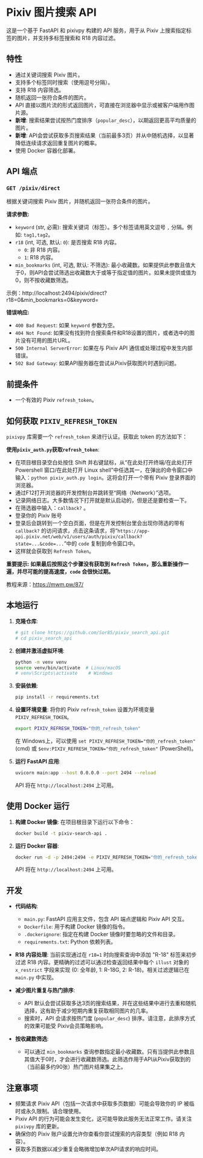 # Pixiv 图片搜索 API

这是一个基于 FastAPI 和 pixivpy 构建的 API 服务，用于从 Pixiv 上搜索指定标签的图片，并支持多标签搜索和 R18 内容过滤。

## 特性

-   通过关键词搜索 Pixiv 图片。
-   支持多个标签同时搜索（使用逗号分隔）。
-   支持 R18 内容筛选。
-   随机返回一张符合条件的图片。
-   API 直接以图片流的形式返回图片，可直接在浏览器中显示或被客户端用作图片源。
-   **新增**: 搜索结果尝试按热门度排序（`popular_desc`），以期返回更高平均质量的图片。
-   **新增**: API会尝试获取多页搜索结果（当前最多3页）并从中随机选择，以显著降低连续请求返回重复图片的概率。
-   使用 Docker 容器化部署。

## API 端点

### `GET /pixiv/direct`

根据关键词搜索 Pixiv 图片，并随机返回一张符合条件的图片。

**请求参数:**

-   `keyword` (str, 必需): 搜索关键词（标签）。多个标签请用英文逗号 `,` 分隔。例如: `tag1,tag2`。
-   `r18` (int, 可选, 默认: `0`): 是否搜索 R18 内容。
    -   `0`: 非 R18 内容。
    -   `1`: R18 内容。
-   `min_bookmarks` (int, 可选, 默认: 不筛选): 最小收藏数。如果提供此参数且值大于0，则API会尝试筛选出收藏数大于或等于指定值的图片。如果未提供或值为0，则不按收藏数筛选。

示例：http://localhost:2494/pixiv/direct?r18=0&min_bookmarks=0&keyword=

**错误响应:**

-   `400 Bad Request`: 如果 `keyword` 参数为空。
-   `404 Not Found`: 如果没有找到符合搜索条件和R18设置的图片，或者选中的图片没有可用的图片URL。
-   `500 Internal ServerError`: 如果在与 Pixiv API 通信或处理过程中发生内部错误。
-   `502 Bad Gateway`: 如果API服务器在尝试从Pixiv获取图片时遇到问题。

## 前提条件

-   一个有效的 Pixiv `refresh_token`。

## 如何获取 `PIXIV_REFRESH_TOKEN`

`pixivpy` 库需要一个 `refresh_token` 来进行认证。获取此 token 的方法如下：

**使用`pixiv_auth.py`获取`refresh_token`**:
-   在项目根目录空白处按住 Shift 并右键鼠标，从“在此处打开终端/在此处打开 Powershell 窗口/在此处打开 Linux shell”中任选其一，在弹出的命令窗口中输入：`python pixiv_auth.py login`。这将会打开一个带有 Pixiv 登录界面的浏览器。
-   通过F12打开浏览器的开发控制台并跳转至“网络（Network）”选项。
-   记录网络日志。大多数情况下打开就是默认启动的，但是还是要检查一下。
-   在筛选器中输入：`callback?` 。
-   登录你的 Pixiv 账号
-   登录后会跳转到一个空白页面，但是在开发控制台里会出现你筛选的带有 `callback?` 的访问请求，点击这条请求，将“`https://app-api.pixiv.net/web/v1/users/auth/pixiv/callback?state=...&code=...`”中的 `code` 复制到命令窗口中。
-   这样就会获取到 `Refresh Token`。

**重要提示: 如果最后按照这个步骤没有获取到 `Refresh Token`，那么重新操作一遍，并尽可能的提高速度，`code` 会很快过期。**

教程来源：https://mwm.pw/87/

## 本地运行

1.  **克隆仓库**:
    ```bash
    # git clone https://github.com/Sor85/pixiv_search_api.git
    # cd pixiv_search_api
    ```

2.  **创建并激活虚拟环境**:
    ```bash
    python -m venv venv
    source venv/bin/activate  # Linux/macOS
    # venv\Scripts\activate    # Windows
    ```

3.  **安装依赖**: 
    ```bash
    pip install -r requirements.txt
    ```

4.  **设置环境变量**: 
    将你的 Pixiv `refresh_token` 设置为环境变量 `PIXIV_REFRESH_TOKEN`。
    ```bash
    export PIXIV_REFRESH_TOKEN="你的_refresh_token"
    ```
    在 Windows上，可以使用 `set PIXIV_REFRESH_TOKEN="你的_refresh_token"` (cmd) 或 `$env:PIXIV_REFRESH_TOKEN="你的_refresh_token"` (PowerShell)。

5.  **运行 FastAPI 应用**: 
    ```bash
    uvicorn main:app --host 0.0.0.0 --port 2494 --reload
    ```

    API 将在 `http://localhost:2494` 上可用。

## 使用 Docker 运行

1.  **构建 Docker 镜像**: 
    在项目根目录下运行以下命令：
    ```bash
    docker build -t pixiv-search-api .
    ```

2.  **运行 Docker 容器**: 
    ```bash
    docker run -d -p 2494:2494 -e PIXIV_REFRESH_TOKEN="你的_refresh_token" --name pixiv_api pixiv-search-api
    ```

    API 将在 `http://localhost:2494` 上可用。

## 开发

-   **代码结构**:
    -   `main.py`: FastAPI 应用主文件，包含 API 端点逻辑和 Pixiv API 交互。
    -   `Dockerfile`: 用于构建 Docker 镜像的指令。
    -   `.dockerignore`: 指定在构建 Docker 镜像时要忽略的文件和目录。
    -   `requirements.txt`: Python 依赖列表。

-   **R18 内容处理**: 
    当前实现通过在 `r18=1` 时向搜索查询中添加 "R-18" 标签来初步过滤 R18 内容。更精确的过滤可以通过检查返回结果中每个 `illust` 对象的 `x_restrict` 字段来实现 (0: 全年龄, 1: R-18G, 2: R-18)。相关过滤逻辑已在 `main.py` 中实现。

-   **减少图片重复与热门排序**:
    -   API 默认会尝试获取多达3页的搜索结果，并在这些结果中进行去重和随机选择，这有助于减少短期内重复获取相同图片的几率。
    -   搜索时，API 会请求按热门度 (`popular_desc`) 排序。请注意，此排序方式的效果可能受 Pixiv会员策略影响。
-   **按收藏数筛选**:
    -   可以通过 `min_bookmarks` 查询参数指定最小收藏数。只有当提供此参数且其值大于0时，才会进行收藏数筛选。此筛选作用于API从Pixiv获取到的（当前最多约90张）热门图片结果集之上。

## 注意事项

-   频繁请求 Pixiv API（包括一次请求中获取多页数据）可能会导致你的 IP 被临时或永久限制。请合理使用。
-   Pixiv API 的行为可能会发生变化，这可能导致此服务无法正常工作。请关注 `pixivpy` 库的更新。
-   确保你的 Pixiv 账户设置允许你查看你尝试搜索的内容类型（例如 R18 内容）。
-   获取多页数据以减少重复会略微增加单次API请求的响应时间。
